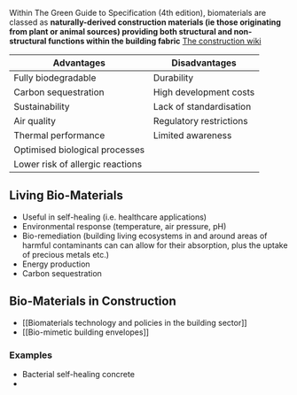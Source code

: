 Within The Green Guide to Specification (4th edition), biomaterials are classed as **naturally-derived construction materials (ie those originating from plant or animal sources) providing both structural and non-structural functions within the building fabric** [The construction wiki](https://www.designingbuildings.co.uk/wiki/Biomaterial)

| Advantages                       | Disadvantages           |
| -------------------------------- | ----------------------- |
| Fully biodegradable              | Durability              |
| Carbon sequestration             | High development costs  |
| Sustainability                   | Lack of standardisation |
| Air quality                      | Regulatory restrictions |
| Thermal performance              | Limited awareness       |
| Optimised biological processes   |                         |
| Lower risk of allergic reactions |                         |
## Living Bio-Materials

- Useful in self-healing (i.e. healthcare applications)
- Environmental response (temperature, air pressure, pH)
- Bio-remediation (building living ecosystems in and around areas of harmful contaminants can can allow for their absorption, plus the uptake of precious metals etc.)
- Energy production
- Carbon sequestration
## Bio-Materials in Construction

- [[Biomaterials technology and policies in the building sector]]
- [[Bio-mimetic building envelopes]]

### Examples

- Bacterial self-healing concrete
- 


